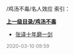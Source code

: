 /鸡汤不毒/名人效应 索引：


**[上一级目录/鸡汤不毒](/鸡汤不毒/index.md)**

- [张译十年磨一剑](/鸡汤不毒/名人效应/张译十年磨一剑.md)


<font size=2 color='grey'> 2020-03-10 09:59 </font>